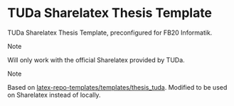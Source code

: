 # TUDa Sharelatex Thesis Template

TUDa Sharelatex Thesis Template, preconfigured for FB20 Informatik.

> [!NOTE]
> Will only work with the official Sharelatex provided by TUDa.

> [!NOTE]
> Based on [latex-repo-templates/templates/thesis_tuda](https://github.com/Rdeisenroth/latex-repo-templates/tree/main/templates/thesis_tuda). Modified to be used on Sharelatex instead of locally.

